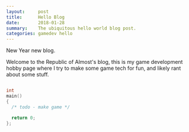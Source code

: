 ```yaml
---
layout:     post
title:      Hello Blog
date:       2018-01-28
summary:    The ubiquitous hello world blog post.
categories: gamedev hello
---
```



New Year new blog.

Welcome to the Republic of Almost's blog, this is my game development hobby page where I try to make some game tech for fun, and likely rant about some stuff.

```c

int
main()
{
  /* todo - make game */

  return 0;
};

```
